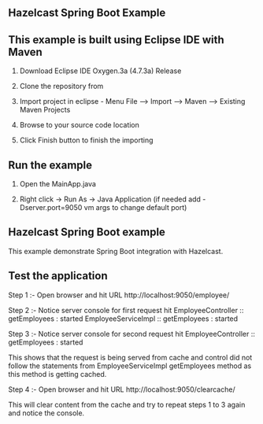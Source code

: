 ## Hazelcast Spring Boot Example

## This example is built using Eclipse IDE with Maven

1. Download Eclipse IDE Oxygen.3a (4.7.3a) Release
 
2. Clone the repository from 

3. Import project in eclipse - Menu File –> Import –> Maven –> Existing Maven Projects

4. Browse to your source code location

5. Click Finish button to finish the importing

## Run the example

1. Open the MainApp.java 

2. Right click -> Run As -> Java Application  (if needed add -Dserver.port=9050 vm args to change default port)

## Hazelcast Spring Boot example
This example demonstrate Spring Boot integration with Hazelcast.


## Test the application
Step 1 :- Open browser and hit URL http://localhost:9050/employee/ 

Step 2 :- Notice server console for first request hit
EmployeeController :: getEmployees : started
EmployeeServiceImpl :: getEmployees : started

Step 3 :- Notice server console for second request hit
EmployeeController :: getEmployees : started

This shows that the request is being served from cache and control did not follow the statements from EmployeeServiceImpl getEmployees method as this method is getting cached.

Step 4 :- Open browser and hit URL http://localhost:9050/clearcache/

This will clear content from the cache and try to repeat steps 1 to 3 again and notice the console.

